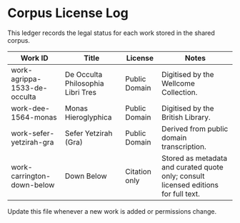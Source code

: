 # Corpus License Log

This ledger records the legal status for each work stored in the shared corpus.

| Work ID | Title | License | Notes |
| --- | --- | --- | --- |
| work-agrippa-1533-de-occulta | De Occulta Philosophia Libri Tres | Public Domain | Digitised by the Wellcome Collection. |
| work-dee-1564-monas | Monas Hieroglyphica | Public Domain | Digitised by the British Library. |
| work-sefer-yetzirah-gra | Sefer Yetzirah (Gra) | Public Domain | Derived from public domain transcription. |
| work-carrington-down-below | Down Below | Citation only | Stored as metadata and curated quote only; consult licensed editions for full text. |

Update this file whenever a new work is added or permissions change.

